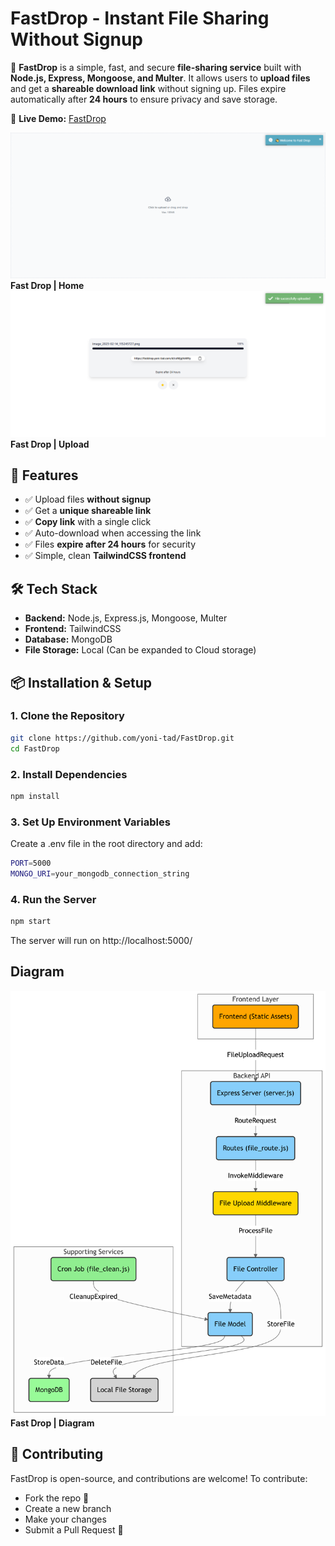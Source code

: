 # FastDrop - Instant File Sharing Without Signup

🚀 **FastDrop** is a simple, fast, and secure **file-sharing service** built with **Node.js, Express, Mongoose, and Multer**. It allows users to **upload files** and get a **shareable download link** without signing up. Files expire automatically after **24 hours** to ensure privacy and save storage.

🔗 **Live Demo:** [FastDrop](https://fastdrop.yoni-tad.com)

![FastDrop Preview](./public/assets/images/image_2025-02-14_115225238.png) **Fast Drop | Home**
![FastDrop Preview](./public/assets/images/image_2025-02-14_115253255.png) **Fast Drop | Upload**

## 🚀 Features
- ✅ Upload files **without signup**
- ✅ Get a **unique shareable link**
- ✅ **Copy link** with a single click
- ✅ Auto-download when accessing the link
- ✅ Files **expire after 24 hours** for security
- ✅ Simple, clean **TailwindCSS frontend**

## 🛠️ Tech Stack
- **Backend:** Node.js, Express.js, Mongoose, Multer
- **Frontend:** TailwindCSS
- **Database:** MongoDB
- **File Storage:** Local (Can be expanded to Cloud storage)

## 📦 Installation & Setup

### 1. Clone the Repository
```bash
git clone https://github.com/yoni-tad/FastDrop.git
cd FastDrop
```

### 2. Install Dependencies
```bash
npm install
```

### 3. Set Up Environment Variables
Create a .env file in the root directory and add:
```bash
PORT=5000
MONGO_URI=your_mongodb_connection_string
```

### 4. Run the Server
```bash
npm start
```
The server will run on http://localhost:5000/

## Diagram

![FastDrop Preview](./public/assets/images/diagram.png) **Fast Drop | Diagram**

## 🤝 Contributing
FastDrop is open-source, and contributions are welcome! To contribute:
- Fork the repo 🍴
- Create a new branch
- Make your changes
- Submit a Pull Request 🚀
